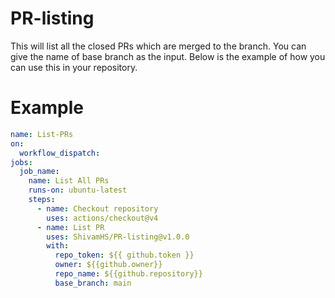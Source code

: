 # PR-listing
This will list all the closed PRs which are merged to the branch. You can give the name of base branch as the input. Below is the example of how you can use this in your repository.

# Example
```yaml
name: List-PRs
on:
  workflow_dispatch:
jobs:
  job_name:
    name: List All PRs
    runs-on: ubuntu-latest
    steps:
      - name: Checkout repository
        uses: actions/checkout@v4
      - name: List PR
        uses: ShivamHS/PR-listing@v1.0.0
        with:
          repo_token: ${{ github.token }}
          owner: ${{github.owner}}
          repo_name: ${{github.repository}}
          base_branch: main
